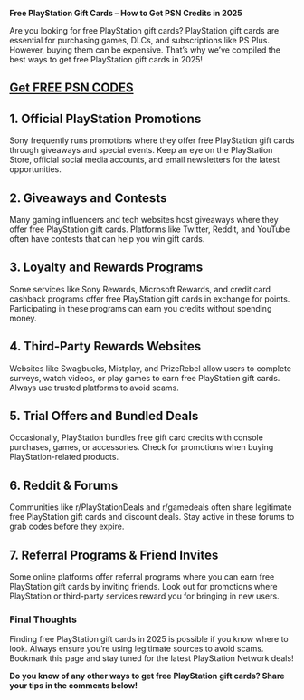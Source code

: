 **Free PlayStation Gift Cards – How to Get PSN Credits in 2025**

Are you looking for free PlayStation gift cards? PlayStation gift cards are essential for purchasing games, DLCs, and subscriptions like PS Plus. However, buying them can be expensive. That’s why we’ve compiled the best ways to get free PlayStation gift cards in 2025!
## [Get FREE PSN CODES](https://unusedredeemcode.site/)
## 1. **Official PlayStation Promotions**
Sony frequently runs promotions where they offer free PlayStation gift cards through giveaways and special events. Keep an eye on the PlayStation Store, official social media accounts, and email newsletters for the latest opportunities.

## 2. **Giveaways and Contests**
Many gaming influencers and tech websites host giveaways where they offer free PlayStation gift cards. Platforms like Twitter, Reddit, and YouTube often have contests that can help you win gift cards.

## 3. **Loyalty and Rewards Programs**
Some services like Sony Rewards, Microsoft Rewards, and credit card cashback programs offer free PlayStation gift cards in exchange for points. Participating in these programs can earn you credits without spending money.

## 4. **Third-Party Rewards Websites**
Websites like Swagbucks, Mistplay, and PrizeRebel allow users to complete surveys, watch videos, or play games to earn free PlayStation gift cards. Always use trusted platforms to avoid scams.

## 5. **Trial Offers and Bundled Deals**
Occasionally, PlayStation bundles free gift card credits with console purchases, games, or accessories. Check for promotions when buying PlayStation-related products.

## 6. **Reddit & Forums**
Communities like r/PlayStationDeals and r/gamedeals often share legitimate free PlayStation gift cards and discount deals. Stay active in these forums to grab codes before they expire.

## 7. **Referral Programs & Friend Invites**
Some online platforms offer referral programs where you can earn free PlayStation gift cards by inviting friends. Look out for promotions where PlayStation or third-party services reward you for bringing in new users.

### Final Thoughts
Finding free PlayStation gift cards in 2025 is possible if you know where to look. Always ensure you’re using legitimate sources to avoid scams. Bookmark this page and stay tuned for the latest PlayStation Network deals!

**Do you know of any other ways to get free PlayStation gift cards? Share your tips in the comments below!**

